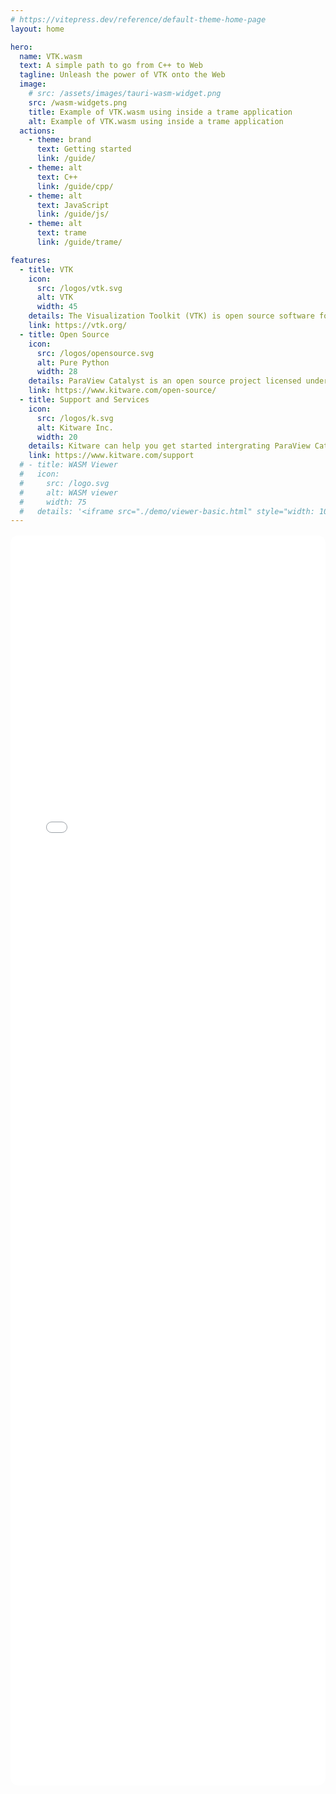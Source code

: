 ```yaml
---
# https://vitepress.dev/reference/default-theme-home-page
layout: home

hero:
  name: VTK.wasm
  text: A simple path to go from C++ to Web
  tagline: Unleash the power of VTK onto the Web
  image:
    # src: /assets/images/tauri-wasm-widget.png
    src: /wasm-widgets.png
    title: Example of VTK.wasm using inside a trame application
    alt: Example of VTK.wasm using inside a trame application
  actions:
    - theme: brand
      text: Getting started
      link: /guide/
    - theme: alt
      text: C++
      link: /guide/cpp/
    - theme: alt
      text: JavaScript
      link: /guide/js/
    - theme: alt
      text: trame
      link: /guide/trame/

features:
  - title: VTK
    icon:
      src: /logos/vtk.svg
      alt: VTK
      width: 45
    details: The Visualization Toolkit (VTK) is open source software for manipulating and displaying scientific data.The platform is used worldwide in commercial applications, as well as in research and development.
    link: https://vtk.org/
  - title: Open Source
    icon:
      src: /logos/opensource.svg
      alt: Pure Python
      width: 28
    details: ParaView Catalyst is an open source project licensed under BSD 3-Clause license that enables the broadest possible audience, including commercial organizations, to use the software royalty free.
    link: https://www.kitware.com/open-source/
  - title: Support and Services
    icon:
      src: /logos/k.svg
      alt: Kitware Inc.
      width: 20
    details: Kitware can help you get started intergrating ParaView Catalyst into your simulation. Our team is here to help.  Please contact us
    link: https://www.kitware.com/support
  # - title: WASM Viewer
  #   icon:
  #     src: /logo.svg
  #     alt: WASM viewer
  #     width: 75
  #   details: '<iframe src="./demo/viewer-basic.html" style="width: 100%; height: 100%; border: none"></iframe>'
---
```


<div style="width: 100%; height: 50vh; border-radius: 12px; overflow: hidden; margin: 1rem 0;">
<iframe src="./demo/viewer-basic.html" style="width: 100%; height: 100%; border: none;">
</iframe>
</div>